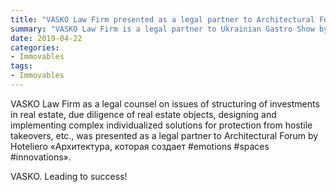 ```yaml
---
title: "VASKO Law Firm presented as a legal partner to Architectural Forum by Hoteliero"
summary: "VASKO Law Firm is a legal partner to Ukrainian Gastro Show by Hoteliero"
date: 2019-04-22
categories:
- Immovables
tags:
- Immovables
---
```


VASKO Law Firm as a legal counsel on issues of structuring of investments in real estate, due diligence of real estate objects, designing and implementing complex individualized solutions for protection from hostile takeovers, etc., was presented as a legal partner to Architectural Forum by Hoteliero «Архитектура, которая создает #emotions #spaces #innovations».

VASKO. Leading to success!